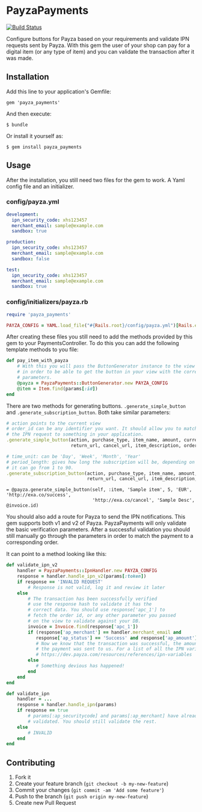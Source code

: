 # PayzaPayments
[![Build Status](https://travis-ci.org/FreedomVPN/liberty_reserve_payments.png?branch=master)](https://travis-ci.org/FreedomVPN/liberty_reserve_payments)

Configure buttons for Payza based on your requirements and validate IPN requests sent by Payza.
With this gem the user of your shop can pay for a digital item (or any type of item) and you can validate the transaction
after it was made.

## Installation

Add this line to your application's Gemfile:

    gem 'payza_payments'

And then execute:

    $ bundle

Or install it yourself as:

    $ gem install payza_payments

## Usage

After the installation, you still need two files for the gem to work. A Yaml config file and an initializer.

### config/payza.yml
```yaml
development:
  ipn_security_code: xhs123457
  merchant_email: sample@example.com
  sandbox: true

production:
  ipn_security_code: xhs123457
  merchant_email: sample@example.com
  sandbox: false

test:
  ipn_security_code: xhs123457
  merchant_email: sample@example.com
  sandbox: true
```

### config/initializers/payza.rb
```ruby
require 'payza_payments'

PAYZA_CONFIG = YAML.load_file("#{Rails.root}/config/payza.yml")[Rails.env].symbolize_keys
```

After creating these files you still need to add the methods provided by this gem to your PaymentsController.
To do this you can add the following template methods to you file:

```ruby
def pay_item_with_payza
    # With this you will pass the ButtonGenerator instance to the view
    # in order to be able to get the button in your view with the correct
    # parameters.
    @payza = PayzaPayments::ButtonGenerator.new PAYZA_CONFIG
    @item = Item.find(params[:id])
end
```

There are two methods for generating buttons. `.generate_simple_button` and
`.generate_subscription_button`. Both take similar parameters:
```ruby
# action points to the current view
# order_id can be any identifier you want. It should allow you to match
# the IPN request to something in your application.
.generate_simple_button(action, purchase_type, item_name, amount, currency,
                        return_url, cancel_url, item_description, order_id)

# time_unit: can be 'Day', 'Week', 'Month', 'Year'
# period_length: gives how long the subscription will be, depending on time_unit
# it can go from 1 to 90.
.generate_subscription_button(action, purchase_type, item_name, amount, currency,
                              return_url, cancel_url, item_description, order_id, time_unit, period_length)
```

```haml
= @payza.generate_simple_button(self, :item, 'Sample item', 5, 'EUR', 'http://exa.co/success',
                                'http://exa.co/cancel', 'Sample Desc', @invoice.id)

```
You should also add a route for Payza to send the IPN notifications. This gem supports both v1 and v2
of Payza. PayzaPayments will only validate the basic verification parameters. After a successful validation
you should still manually go through the parameters in order to match the payment to a corresponding order.

It can point to a method looking like this:

```ruby
def validate_ipn_v2
    handler = PayzaPayments::IpnHandler.new PAYZA_CONFIG
    response = handler.handle_ipn_v2(params[:token])
    if response == 'INVALID REQUEST'
        # Response is not valid, log it and review it later
    else
        # The transaction has been successfully verified
        # use the response hash to validate it has the
        # correct data. You should use response['apc_1'] to
        # fetch the order id, or any other parameter you passed
        # on the view to validate against your DB.
        invoice = Invoice.find(response['apc_1'])
        if (response['ap_merchant'] == handler.merchant_email and
           response['ap_status'] == 'Success' and response['ap_amount'] == invoice.amount)
           # Now we know that the transaction was successful, the amount matches and
           # the payment was sent to us. For a list of all the IPN variables go to
           # https://dev.payza.com/resources/references/ipn-variables
        else
           # Something devious has happened!
        end
    end
end

def validate_ipn
    handler = ...
    response = handler.handle_ipn(params)
    if response == true
        # params[:ap_securitycode] and params[:ap_merchant] have already been
        # validated. You should still validate the rest.
    else
        # INVALID
    end
end

```

## Contributing

1. Fork it
2. Create your feature branch (`git checkout -b my-new-feature`)
3. Commit your changes (`git commit -am 'Add some feature'`)
4. Push to the branch (`git push origin my-new-feature`)
5. Create new Pull Request
